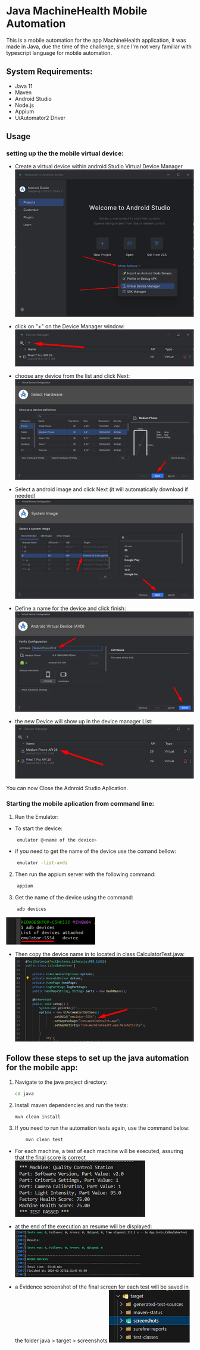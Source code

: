 # Java MachineHealth Mobile Automation

This is a mobile automation for the app MachineHealth application, it was made in Java, due the time of the challenge, since I'm not very familiar with typescript language for mobile automation.

## System Requirements:

- Java 11
- Maven
- Android Studio
- Node.js
- Appium
- UiAutomator2 Driver

## Usage


### setting up the the mobile virtual device:

* Create a virtual device within android Studio Virtual Device Manager
![alt text](image-1.png)

* click on "+" on the Device Manager window:
![alt text](image-2.png)

* choose any device from the list and click Next:
![alt text](image-3.png)

* Select a android image and click Next (it will automatically download if needed)
![alt text](image-4.png)

*   Define a name for the device and click finish:
![alt text](image-5.png)

*   the new Device will show up in the device manager List:
![alt text](image-6.png)

You can now Close the Adnroid Studio Aplication.

### Starting the mobile aplication from command line:

1. Run the Emulator:

*  To  start the device:
```bash
    emulator @<name of the device>
```

*   if you need to get the name of the device use the comand bellow:
```bash
    emulator -list-avds
```

2. Then run the appium server with the following command:

```bash
    appium
```

3. Get the name of the device using the command:
```bash
    adb devices
```
![alt text](image-8.png)

*   Then copy the device name in to located in class CalculatorTest.java:
![alt text](image-7.png)


## Follow these steps to set up the java automation for the mobile app:

1. Navigate to the java project directory:

   ```bash
   cd java
   ```

2. Install maven dependencies and run the tests:

   ```bash
   mvn clean install
   ```

3. If you need to run the automation tests again, use the command below:
    ```bash
        mvn clean test
    ```

*   For each machine, a test of each machine will be executed, assuring that the final score is correct
![alt text](image-9.png)

*   at the end of the execution an resume will be displayed:
![alt text](image-11.png)

*   a Evidence screenshot of the final screen for each test will be saved in the folder java > target > screenshots
![alt text](image-12.png)